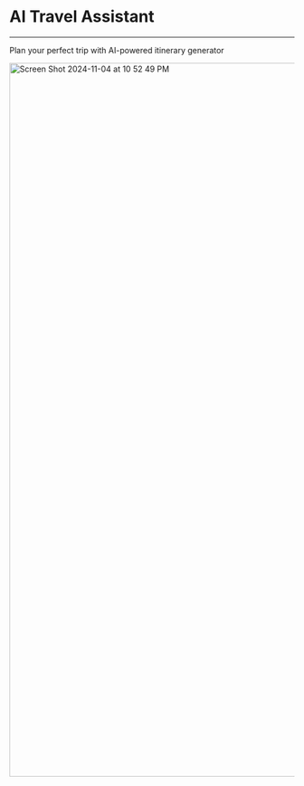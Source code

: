 # AI Travel Assistant 
---
Plan your perfect trip with AI-powered itinerary generator

<img width="1261" alt="Screen Shot 2024-11-04 at 10 52 49 PM" src="https://github.com/user-attachments/assets/2ee884d7-9391-42b8-9154-748f08264687">

